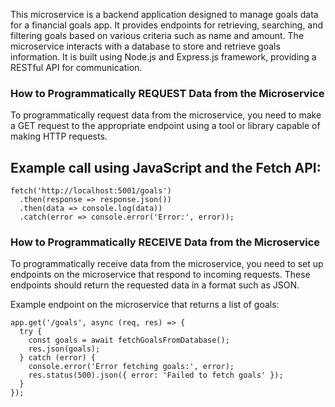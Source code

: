 This microservice is a backend application designed to manage goals data for a financial goals app. It provides endpoints for retrieving, searching, and 
filtering goals based on various criteria such as name and amount. The microservice interacts with a database to store and retrieve goals information. 
It is built using Node.js and Express.js framework, providing a RESTful API for communication.

### How to Programmatically REQUEST Data from the Microservice

To programmatically request data from the microservice, you need to make a GET request to the appropriate endpoint using a tool or library capable of making HTTP requests. 

## Example call using JavaScript and the Fetch API:
```
fetch('http://localhost:5001/goals')
  .then(response => response.json())
  .then(data => console.log(data))
  .catch(error => console.error('Error:', error));
```

### How to Programmatically RECEIVE Data from the Microservice

To programmatically receive data from the microservice, you need to set up endpoints on the microservice that respond to incoming requests. These endpoints should return the requested data in a format such as JSON.

Example endpoint on the microservice that returns a list of goals:
```
app.get('/goals', async (req, res) => {
  try {
    const goals = await fetchGoalsFromDatabase();
    res.json(goals);
  } catch (error) {
    console.error('Error fetching goals:', error);
    res.status(500).json({ error: 'Failed to fetch goals' });
  }
});
```

